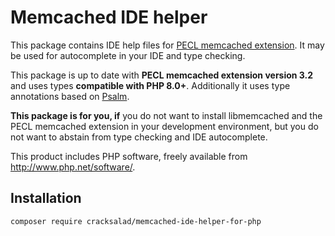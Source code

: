 # Memcached IDE helper

This package contains IDE help files for [PECL memcached extension](https://github.com/php-memcached-dev/php-memcached/). It may be used for autocomplete in your IDE and type checking. 

This package is up to date with **PECL memcached extension version 3.2** and uses types **compatible with PHP 8.0+**. Additionally it uses type annotations based on [Psalm](https://psalm.dev/).

**This package is for you, if** you do not want to install libmemcached and the PECL memcached extension in your development environment, but you do not want to abstain from type checking and IDE autocomplete.

This product includes PHP software, freely available from <http://www.php.net/software/>.

## Installation

```bash
composer require cracksalad/memcached-ide-helper-for-php
```